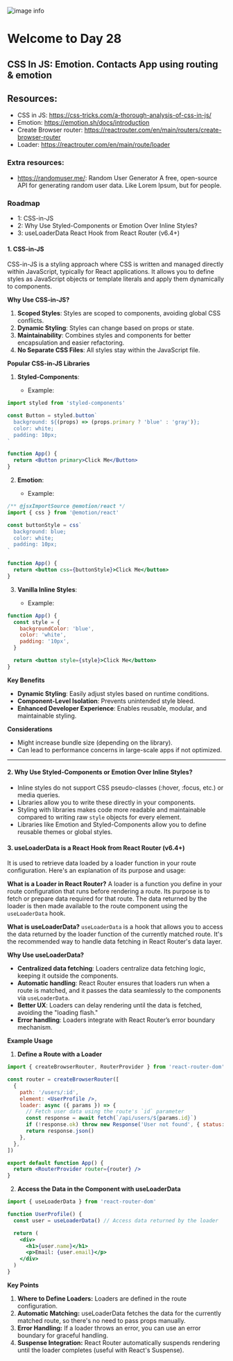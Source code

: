 ![image info](./welcome-day-28.png)

# Welcome to Day 28

## **CSS In JS: Emotion. Contacts App using routing & emotion**

## Resources:

- CSS in JS: https://css-tricks.com/a-thorough-analysis-of-css-in-js/
- Emotion: https://emotion.sh/docs/introduction
- Create Browser router: https://reactrouter.com/en/main/routers/create-browser-router
- Loader: https://reactrouter.com/en/main/route/loader

### Extra resources:

- https://randomuser.me/: Random User Generator
  A free, open-source API for generating random user data. Like Lorem Ipsum, but for people.

### Roadmap

- 1: CSS-in-JS
- 2: Why Use Styled-Components or Emotion Over Inline Styles?
- 3: useLoaderData React Hook from React Router (v6.4+)

#### 1. CSS-in-JS

CSS-in-JS is a styling approach where CSS is written and managed directly within JavaScript, typically for React applications. It allows you to define styles as JavaScript objects or template literals and apply them dynamically to components.

**Why Use CSS-in-JS?**

1. **Scoped Styles**: Styles are scoped to components, avoiding global CSS conflicts.
2. **Dynamic Styling**: Styles can change based on props or state.
3. **Maintainability**: Combines styles and components for better encapsulation and easier refactoring.
4. **No Separate CSS Files**: All styles stay within the JavaScript file.

**Popular CSS-in-JS Libraries**

1. **Styled-Components**:

   - Example:

```jsx
import styled from 'styled-components'

const Button = styled.button`
  background: ${(props) => (props.primary ? 'blue' : 'gray')};
  color: white;
  padding: 10px;
`

function App() {
  return <Button primary>Click Me</Button>
}
```

2. **Emotion**:

   - Example:

```jsx
/** @jsxImportSource @emotion/react */
import { css } from '@emotion/react'

const buttonStyle = css`
  background: blue;
  color: white;
  padding: 10px;
`

function App() {
  return <button css={buttonStyle}>Click Me</button>
}
```

3. **Vanilla Inline Styles**:

   - Example:

```jsx
function App() {
  const style = {
    backgroundColor: 'blue',
    color: 'white',
    padding: '10px',
  }

  return <button style={style}>Click Me</button>
}
```

**Key Benefits**

- **Dynamic Styling**: Easily adjust styles based on runtime conditions.
- **Component-Level Isolation**: Prevents unintended style bleed.
- **Enhanced Developer Experience**: Enables reusable, modular, and maintainable styling.

**Considerations**

- Might increase bundle size (depending on the library).
- Can lead to performance concerns in large-scale apps if not optimized.

---

#### 2. Why Use Styled-Components or Emotion Over Inline Styles?

- Inline styles do not support CSS pseudo-classes (:hover, :focus, etc.) or media queries.
- Libraries allow you to write these directly in your components.
- Styling with libraries makes code more readable and maintainable compared to writing raw `style` objects for every element.
- Libraries like Emotion and Styled-Components allow you to define reusable themes or global styles.

#### 3. useLoaderData is a React Hook from React Router (v6.4+)

It is used to retrieve data loaded by a loader function in your route configuration. Here's an explanation of its purpose and usage:

**What is a Loader in React Router?**
A loader is a function you define in your route configuration that runs before rendering a route. Its purpose is to fetch or prepare data required for that route. The data returned by the loader is then made available to the route component using the `useLoaderData` hook.

**What is useLoaderData?**
`useLoaderData` is a hook that allows you to access the data returned by the loader function of the currently matched route. It's the recommended way to handle data fetching in React Router's data layer.

**Why Use useLoaderData?**

- **Centralized data fetching**: Loaders centralize data fetching logic, keeping it outside the components.
- **Automatic handling**: React Router ensures that loaders run when a route is matched, and it passes the data seamlessly to the components via `useLoaderData`.
- **Better UX**: Loaders can delay rendering until the data is fetched, avoiding the "loading flash."
- **Error handling**: Loaders integrate with React Router’s error boundary mechanism.

**Example Usage**

1. **Define a Route with a Loader**

```jsx
import { createBrowserRouter, RouterProvider } from 'react-router-dom'

const router = createBrowserRouter([
  {
    path: '/users/:id',
    element: <UserProfile />,
    loader: async ({ params }) => {
      // Fetch user data using the route's `id` parameter
      const response = await fetch(`/api/users/${params.id}`)
      if (!response.ok) throw new Response('User not found', { status: 404 })
      return response.json()
    },
  },
])

export default function App() {
  return <RouterProvider router={router} />
}
```

2. **Access the Data in the Component with useLoaderData**

```jsx
import { useLoaderData } from 'react-router-dom'

function UserProfile() {
  const user = useLoaderData() // Access data returned by the loader

  return (
    <div>
      <h1>{user.name}</h1>
      <p>Email: {user.email}</p>
    </div>
  )
}
```

**Key Points**

1. **Where to Define Loaders:** Loaders are defined in the route configuration.
2. **Automatic Matching:** useLoaderData fetches the data for the currently matched route, so there's no need to pass props manually.
3. **Error Handling:** If a loader throws an error, you can use an error boundary for graceful handling.
4. **Suspense Integration:** React Router automatically suspends rendering until the loader completes (useful with React's Suspense).
